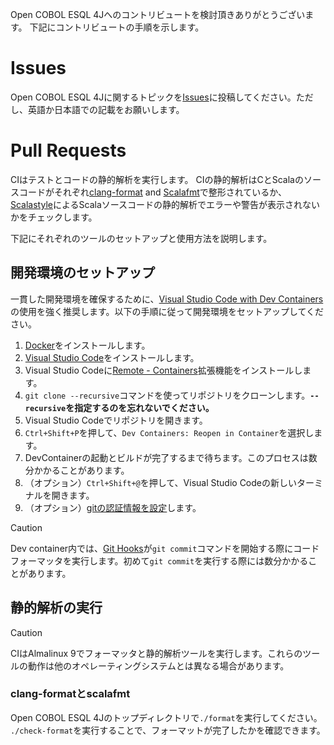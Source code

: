 Open COBOL ESQL 4Jへのコントリビュートを検討頂きありがとうございます。
下記にコントリビュートの手順を示します。

# Issues

Open COBOL ESQL 4Jに関するトピックを[Issues](https://github.com/opensourcecobol/Open-COBOL-ESQL-4j/issues)に投稿してください。ただし、英語か日本語での記載をお願いします。

# Pull Requests
CIはテストとコードの静的解析を実行します。
CIの静的解析はCとScalaのソースコードがそれぞれ[clang-format](https://clang.llvm.org/docs/ClangFormat.html) and [Scalafmt](https://scalameta.org/scalafmt/)で整形されているか、
[Scalastyle](https://www.scalastyle.org/)によるScalaソースコードの静的解析でエラーや警告が表示されないかをチェックします。

下記にそれぞれのツールのセットアップと使用方法を説明します。

## 開発環境のセットアップ

一貫した開発環境を確保するために、[Visual Studio Code with Dev Containers](https://code.visualstudio.com/docs/devcontainers/containers)の使用を強く推奨します。以下の手順に従って開発環境をセットアップしてください。

1. [Docker](https://www.docker.com/get-started)をインストールします。
1. [Visual Studio Code](https://code.visualstudio.com/)をインストールします。
1. Visual Studio Codeに[Remote - Containers](https://marketplace.visualstudio.com/items?itemName=ms-vscode-remote.remote-containers)拡張機能をインストールします。
1. `git clone --recursive`コマンドを使ってリポジトリをクローンします。**`--recursive`を指定するのを忘れないでください。**
1. Visual Studio Codeでリポジトリを開きます。
1. `Ctrl+Shift+P`を押して、`Dev Containers: Reopen in Container`を選択します。
1. DevContainerの起動とビルドが完了するまで待ちます。このプロセスは数分かかることがあります。
1. （オプション）`Ctrl+Shift+@`を押して、Visual Studio Codeの新しいターミナルを開きます。
1. （オプション）[gitの認証情報を設定](https://code.visualstudio.com/remote/advancedcontainers/sharing-git-credentials)します。

> [!CAUTION]
> Dev container内では、[Git Hooks](https://git-scm.com/book/ms/v2/Customizing-Git-Git-Hooks)が`git commit`コマンドを開始する際にコードフォーマッタを実行します。初めて`git commit`を実行する際には数分かかることがあります。

## 静的解析の実行

> [!CAUTION]
> CIはAlmalinux 9でフォーマッタと静的解析ツールを実行します。これらのツールの動作は他のオペレーティングシステムとは異なる場合があります。

### clang-formatとscalafmt

Open COBOL ESQL 4Jのトップディレクトリで`./format`を実行してください。
`./check-format`を実行することで、フォーマットが完了したかを確認できます。

